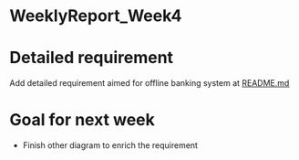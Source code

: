 # WeeklyReport_Week4

# Detailed requirement

Add detailed requirement aimed for offline banking system at [README.md](../Requirement/README.md)

# Goal for next week

- Finish other diagram to enrich the requirement